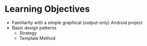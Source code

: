 # Learning Objectives

* Familiarity with a simple graphical (output-only) Android project
* Basic design patterns
	* Strategy
	* Template Method
